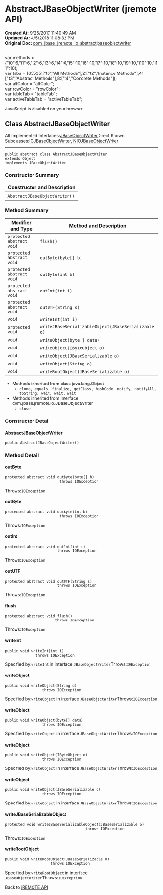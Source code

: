 # AbstractJBaseObjectWriter (jremote API)

**Created At:** 9/25/2017 11:40:49 AM  
**Updated At:** 4/5/2018 11:08:32 PM  
**Original Doc:** [com_jbase_jremote_io_abstractjbaseobjectwriter](https://docs.jbase.com/39250-io/com_jbase_jremote_io_abstractjbaseobjectwriter)  

<!--<br>    try {<br>        if (location.href.indexOf('is-external=true') == -1) {<br>            parent.document.title="AbstractJBaseObjectWriter (jremote   API)";<br>        }<br>    }<br>    catch(err) {<br>    }<br>//--><br>var methods = {"i0":6,"i1":6,"i2":6,"i3":6,"i4":6,"i5":10,"i6":10,"i7":10,"i8":10,"i9":10,"i10":10,"i11":10};<br>var tabs = {65535:["t0","All Methods"],2:["t2","Instance Methods"],4:["t3","Abstract Methods"],8:["t4","Concrete Methods"]};<br>var altColor = "altColor";<br>var rowColor = "rowColor";<br>var tableTab = "tableTab";<br>var activeTableTab = "activeTableTab";
JavaScript is disabled on your browser.



## Class AbstractJBaseObjectWriter

All Implemented Interfaces:[JBaseObjectWriter](/39250-io/com_jbase_jremote_io_jbaseobjectwriter "interface in com.jbase.jremote.io")Direct Known Subclasses:[IOJBaseObjectWriter](/39250-io/com_jbase_jremote_io_iojbaseobjectwriter "class in com.jbase.jremote.io"), [NIOJBaseObjectWriter](/39250-io/com_jbase_jremote_io_niojbaseobjectwriter "class in com.jbase.jremote.io")
* * *


```
public abstract class AbstractJBaseObjectWriter
extends Object
implements JBaseObjectWriter
```

### Constructor Summary


| Constructor and Description<br> |
| --- |
| `AbstractJBaseObjectWriter()` <br> |






### Method Summary


| Modifier and Type<br> | Method and Description<br> |
| --- | --- |
| `protected abstract void`<br> | `flush()` <br> |
| `protected abstract void`<br> | `outByte(byte[] b)` <br> |
| `protected abstract void`<br> | `outByte(int b)` <br> |
| `protected abstract void`<br> | `outInt(int i)` <br> |
| `protected abstract void`<br> | `outUTF(String s)` <br> |
| `void`<br> | `writeInt(int i)` <br> |
| `protected void`<br> | `writeJBaseSerializableObject(JBaseSerializable o)` <br> |
| `void`<br> | `writeObject(byte[] data)` <br> |
| `void`<br> | `writeObject(IByteObject o)` <br> |
| `void`<br> | `writeObject(JBaseSerializable o)` <br> |
| `void`<br> | `writeObject(String o)` <br> |
| `void`<br> | `writeRootObject(JBaseSerializable o)` <br> |


- Methods inherited from class java.lang.Object
    - `clone, equals, finalize, getClass, hashCode, notify, notifyAll, toString, wait, wait, wait`
- Methods inherited from interface com.jbase.jremote.io.JBaseObjectWriter
    - `close`

### Constructor Detail

#### AbstractJBaseObjectWriter

```
public AbstractJBaseObjectWriter()
```





### 


### Method Detail

#### outByte

```
protected abstract void outByte(byte[] b)
                         throws IOException
```
Throws:`IOException`
#### 


#### outByte

```
protected abstract void outByte(int b)
                         throws IOException
```
Throws:`IOException`
#### 


#### outInt

```
protected abstract void outInt(int i)
                        throws IOException
```
Throws:`IOException`
#### 


#### outUTF

```
protected abstract void outUTF(String s)
                        throws IOException
```
Throws:`IOException`
#### 


#### flush

```
protected abstract void flush()
                       throws IOException
```
Throws:`IOException`
#### 


#### writeInt

```
public void writeInt(int i)
              throws IOException
```
Specified by:`writeInt` in interface `JBaseObjectWriter`Throws:`IOException`
#### 


#### writeObject

```
public void writeObject(String o)
                 throws IOException
```
Specified by:`writeObject` in interface `JBaseObjectWriter`Throws:`IOException`
#### 


#### writeObject

```
public void writeObject(byte[] data)
                 throws IOException
```
Specified by:`writeObject` in interface `JBaseObjectWriter`Throws:`IOException`
#### 


#### writeObject

```
public void writeObject(IByteObject o)
                 throws IOException
```
Specified by:`writeObject` in interface `JBaseObjectWriter`Throws:`IOException`
#### 


#### writeObject

```
public void writeObject(JBaseSerializable o)
                 throws IOException
```
Specified by:`writeObject` in interface `JBaseObjectWriter`Throws:`IOException`
#### 


#### writeJBaseSerializableObject

```
protected void writeJBaseSerializableObject(JBaseSerializable o)
                                     throws IOException
```
Throws:`IOException`
#### 


#### writeRootObject

```
public void writeRootObject(JBaseSerializable o)
                     throws IOException
```
Specified by:`writeRootObject` in interface `JBaseObjectWriter`Throws:`IOException`

Back to [jREMOTE API](com_jbase_jremote_package-summary)


